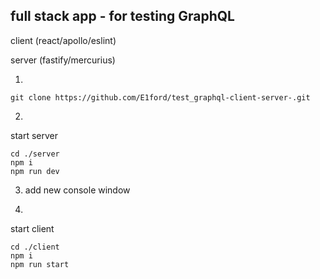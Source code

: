 ## full stack app - for testing GraphQL

client (react/apollo/eslint)

server (fastify/mercurius)

1)
```shell script
git clone https://github.com/E1ford/test_graphql-client-server-.git
```
2)
start server
```shell script
cd ./server
npm i 
npm run dev
```
3) add new console window

4)
start client
```shell script
cd ./client
npm i 
npm run start
```
